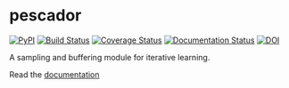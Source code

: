 pescador
========
[![PyPI](https://img.shields.io/pypi/v/pescador.svg)](https://pypi.python.org/pypi/pescador)
[![Build Status](https://travis-ci.org/pescadores/pescador.svg?branch=master)](https://travis-ci.org/pescadores/pescador)
[![Coverage Status](https://coveralls.io/repos/pescadores/pescador/badge.svg)](https://coveralls.io/r/pescadores/pescador)
[![Documentation Status](https://readthedocs.org/projects/pescador/badge/?version=latest)](https://readthedocs.org/projects/pescador/?badge=latest)
[![DOI](https://zenodo.org/badge/doi/10.5281/zenodo.32468.svg)](http://dx.doi.org/10.5281/zenodo.32468)

A sampling and buffering module for iterative learning.

Read the [documentation](http://pescador.readthedocs.org)
